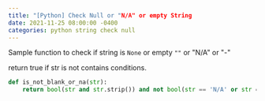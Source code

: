 ```yaml
---
title: "[Python] Check Null or "N/A" or empty String
date: 2021-11-25 08:00:00 -0400
categories: python string check null
---
```


Sample function to check if string is `None` or empty `""` or "N/A" or "-"

return true if str is not contains conditions.

```python
def is_not_blank_or_na(str):
	return bool(str and str.strip()) and not bool(str == 'N/A' or str == '-' or str.startswith(' ') or str == 'None' or str is None)
```

